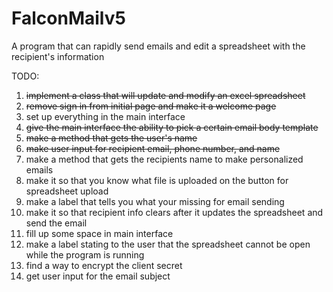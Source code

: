 # FalconMailv5
A program that can rapidly send emails and edit a spreadsheet with the recipient's information

TODO:
1) ~~implement a class that will update and modify an excel spreadsheet~~
2) ~~remove sign in from initial page and make it a welcome page~~
3) set up everything in the main interface
4) ~~give the main interface the ability to pick a certain email body template~~
5) ~~make a method that gets the user's name~~
6) ~~make user input for recipient email, phone number, and name~~
7) make a method that gets the recipients name to make personalized emails
8) make it so that you know what file is uploaded on the button for spreadsheet upload
9) make a label that tells you what your missing for email sending
10) make it so that recipient info clears after it updates the spreadsheet and send the email
11) fill up some space in main interface
12) make a label stating to the user that the spreadsheet cannot be open while the program is running
13) find a way to encrypt the client secret
14) get user input for the email subject